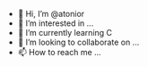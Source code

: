 - 👋 Hi, I’m @atonior
- 👀 I’m interested in ...
- 🌱 I’m currently learning C
- 💞️ I’m looking to collaborate on ...
- 📫 How to reach me ...

<!---
atonior/atonior is a ✨ special ✨ repository because its `README.md` (this file) appears on your GitHub profile.
You can click the Preview link to take a look at your changes.
--->
